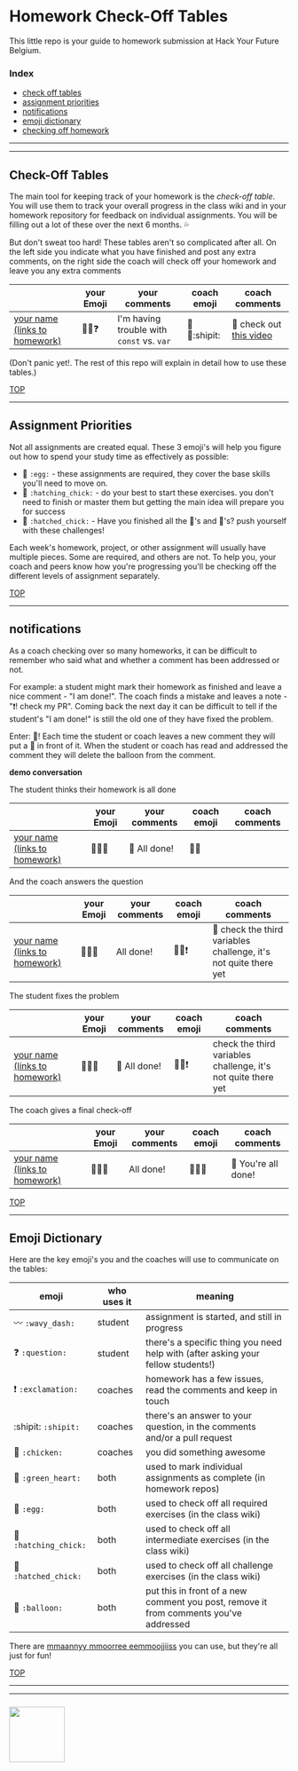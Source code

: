 # Homework Check-Off Tables

This little repo is your guide to homework submission at Hack Your Future Belgium.

### Index
* [check off tables](#check-off-tables)
* [assignment priorities](#assignment-priorities)
* [notifications](#notifications)
* [emoji dictionary](#emoji-dictionary)
* [checking off homework](./google-sheet.md)

---
---

## Check-Off Tables

The main tool for keeping track of your homework is the _check-off table_. You will use them to track your overall progress in the class wiki and in your homework repository for feedback on individual assignments. You will be filling out a lot of these over the next 6 months. :sweat_drops:

But don't sweat too hard! These tables aren't so complicated after all. On the left side you indicate what you have finished and post any extra comments, on the right side the coach will check off your homework and leave you any extra comments

|  | your Emoji | your comments | coach emoji | coach comments |
| --- | --- | --- | --- | --- |
| [your name (links to homework)](https://www.badgerbadgerbadger.com) | :egg::hatching_chick::question: | I'm having trouble with ```const``` vs. ```var``` | :egg::hatching_chick::shipit: | :balloon: check out [this video](https://tylermcginnis.com/var-let-const/) |

(Don't panic yet!. The rest of this repo will explain in detail how to use these tables.) 

[TOP](#homework-check-off-tables)

---


## Assignment Priorities


Not all assignments are created equal.  These 3 emoji's will help you figure out how to spend your study time as effectively as possible:
* :egg: ```:egg:``` - these assignments are required, they cover the base skills you'll need to move on.
* :hatching_chick: ```:hatching_chick:``` - do your best to start these exercises. you don't need to finish or master them but getting the main idea will prepare you for success
* :hatched_chick: ```:hatched_chick:``` - Have you finished all the :egg:'s and :hatching_chick:'s? push yourself with these challenges!

Each week's homework, project, or other assignment will usually have multiple pieces.  Some are required, and others are not.  To help you, your coach and peers know how you're progressing you'll be checking off the different levels of assignment separately.  


[TOP](#homework-check-off-tables)

---


## notifications

As a coach checking over so many homeworks, it can be difficult to remember who said what and whether a comment has been addressed or not.  

For example: a student might mark their homework as finished and leave a nice comment - "I am done!".  The coach finds a mistake and leaves a note - ":exclamation:! check my PR". Coming back the next day it can be difficult to tell if the student's "I am done!" is still the old one of they have fixed the problem.

Enter: :balloon:!  Each time the student or coach leaves a new comment they will put a :balloon: in front of it.  When the student or coach has read and addressed the comment they will delete the balloon from the comment.


__demo conversation__

The student thinks their homework is all done

|  | your Emoji | your comments | coach emoji | coach comments |
| --- | --- | --- | --- | --- |
| [your name (links to homework)](https://www.badgerbadgerbadger.com) | :egg::hatching_chick::hatched_chick: | :balloon: All done! | :egg::hatching_chick: | |


And the coach answers the question

|  | your Emoji | your comments | coach emoji | coach comments |
| --- | --- | --- | --- | --- |
| [your name (links to homework)](https://www.badgerbadgerbadger.com) | :egg::hatching_chick::hatched_chick: | All done! | :egg::hatching_chick::exclamation: | :balloon: check the third variables challenge, it's not quite there yet |

The student fixes the problem

|  | your Emoji | your comments | coach emoji | coach comments |
| --- | --- | --- | --- | --- |
| [your name (links to homework)](https://www.badgerbadgerbadger.com) | :egg::hatching_chick::hatched_chick: | :balloon: All done! | :egg::hatching_chick::exclamation: |  check the third variables challenge, it's not quite there yet |

The coach gives a final check-off

|  | your Emoji | your comments | coach emoji | coach comments |
| --- | --- | --- | --- | --- |
| [your name (links to homework)](https://www.badgerbadgerbadger.com) | :egg::hatching_chick::hatched_chick: | All done! | :egg::hatching_chick::hatched_chick: | :balloon: You're all done! |



[TOP](#homework-check-off-tables)

---


## Emoji Dictionary

Here are the key emoji's you and the coaches will use to communicate on the tables:

| emoji | who uses it | meaning |
| --- | --- | --- |
| :wavy_dash: ```:wavy_dash:``` | student | assignment is started, and still in progress  | 
| :question: ```:question:``` | student | there's a specific thing you need help with (after asking your fellow students!) | 
| :exclamation: ```:exclamation:``` | coaches | homework has a few issues, read the comments and keep in touch |
| :shipit: ```:shipit:``` | coaches | there's an answer to your question, in the comments and/or a pull request     | 
| :chicken: ```:chicken:``` | coaches | you did something awesome |
| :green_heart: ```:green_heart:``` | both | used to mark individual assignments as complete (in homework repos) |
| :egg: ```:egg:``` | both | used to check off all required exercises (in the class wiki) |
| :hatching_chick: ```:hatching_chick:``` | both | used to check off all intermediate exercises (in the class wiki) |
| :hatched_chick: ```:hatched_chick:``` | both | used to check off all challenge exercises (in the class wiki) |
| :balloon: ```:balloon:``` | both | put this in front of a new comment you post, remove it from comments you've addressed  |

There are [mmaannyy mmoorree eemmoojjiiss](https://gist.github.com/rxaviers/7360908) you can use, but they're all just for fun!

[TOP](#homework-check-off-tables)

___
___
### <a href="https://hackyourfuture.be" target="_blank"><img src="https://pbs.twimg.com/profile_images/984474625009741824/Bs_qKx6-_400x400.jpg" width="100" height="100"></img></a>
